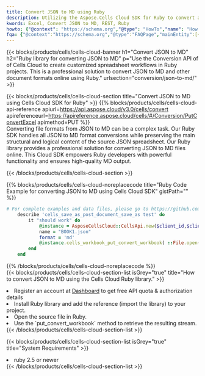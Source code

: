 ```yaml
---
title: Convert JSON to MD using Ruby 
description: Utilizing the Aspose.Cells Cloud SDK for Ruby to convert a JSON format file to a MD format file. 
kwords: Excel, Convert JSON to MD, REST, Ruby
howto: {"@context": "https://schema.org","@type": "HowTo","name": "How to convert JSON to MD using the Cells Cloud Ruby library.","description": "How to convert JSON to MD using the Cells Cloud Ruby library.","image": {"@type": "ImageObject"},"url": "/ruby/conversion/json-to-md/","step": [{ "@type": "HowToStep","name": "How to convert JSON to MD using the Cells Cloud Ruby library. step 1", "image": {"@type": "ImageObject",},"url": "/ruby/conversion/json-to-md/","text": "Register an account at <a href='https://dashboard.aspose.cloud/'>Dashboard</a> to get free API quota & authorization details",},{ "@type": "HowToStep","name": "How to convert JSON to MD using the Cells Cloud Ruby library. step 1", "image": {"@type": "ImageObject",},"url": "/ruby/conversion/json-to-md/","text": "Install Ruby library and add the reference (import the library) to your project.",},{ "@type": "HowToStep","name": "How to convert JSON to MD using the Cells Cloud Ruby library. step 1", "image": {"@type": "ImageObject",},"url": "/ruby/conversion/json-to-md/","text": "Open the source file in Ruby.",},{ "@type": "HowToStep","name": "How to convert JSON to MD using the Cells Cloud Ruby library. step 1", "image": {"@type": "ImageObject",},"url": "/ruby/conversion/json-to-md/","text": "Use the `put_convert_workbook` method to retrieve the resulting stream.",}, ],"supply": {"@type": "HowToSupply","name": "document"},"tool": [{"@type": "HowToTool","name": "RubyMine, Visual Studio Code, Aptana Studio, NetBeans"},{"@type": "HowToTool","name": "Aspose Cells"}],"totalTime": "PT6M"}
fqa: {"@context":"https://schema.org","@type":"FAQPage","mainEntity":[{"@type":"Question","name":"Why convert file formats in C# using REST API?","acceptedAnswer":{"@type":"Answer","text":"Documents are encoded in many ways, and some files may be incompatible with the software you use. To open and read such files, just convert them to appropriate file formats.<br/><ol><li>Install .NET SDK and add the reference (import the library) to your project.</li><li>Open the source file in C# using REST API.</li><li>Call the PutConvertWorkbookRequest() method, passing an output filename with required extension.</li><li>Get the result of conversion as a separate file.</li></ol>"}},{"@type":"Question","name":"What file formats can I convert with your C# library?","acceptedAnswer":{"@type":"Answer","text":"We support a variety of file formats for conversion using .NET library, including XLSX, Excel, xls , PDF, CSV, HTML, Markdown, XML, PNG, JPG, TIFF, Json, TXT and many more."}},{"@type":"Question","name":"What is the maximum allowed file size for conversion using this .NET library?","acceptedAnswer":{"@type":"Answer","text":"There are no file size limits for format conversions using .NET library."}}]}
---
```



{{< blocks/products/cells/cells-cloud-banner h1="Convert JSON to MD" h2="Ruby library for converting JSON to MD" p="Use the Conversion API of of Cells Cloud to create customized spreadsheet workflows in Ruby projects. This is a professional solution to convert JSON to MD and other document formats online using Ruby." urlsection="conversion/json-to-md/" >}}

{{< blocks/products/cells/cells-cloud-section  title="Convert JSON to MD using Cells Cloud SDK for Ruby" >}}
{{% blocks/products/cells/cells-cloud-api-reference  apiurl=https://api.aspose.cloud/v3.0/cells/convert  apireferenceurl=https://apireference.aspose.cloud/cells/#/Conversion/PutConvertExcel  apimethod=PUT %}}
<br/>
Converting file formats from JSON to MD can be a complex task. Our Ruby SDK handles all JSON to MD format conversions while preserving the main structural and logical content of the source JSON spreadsheet. Our Ruby library provides a professional solution for converting JSON to MD files online. This Cloud SDK empowers Ruby developers with powerful functionality and ensures high-quality MD output.

{{< /blocks/products/cells/cells-cloud-section >}}

{{% blocks/products/cells/cells-cloud-noreplacecode title="Ruby Code Example for converting JSON to MD using Cells Cloud SDK" gistPath="" %}}
 
```ruby
# For complete examples and data files, please go to https://github.com/aspose-cells-cloud/aspose-cells-cloud-ruby/
    describe 'cells_save_as_post_document_save_as test' do
        it "should work" do
            @instance = AsposeCellsCloud::CellsApi.new($client_id,$client_secret,"v3.0","https://api.aspose.cloud/")
            name = "BOOK1.json"
            format = 'md'
            @instance.cells_workbook_put_convert_workbook( ::File.open(File.expand_path("data/"+name),"r")  {|io| io.read(io.size) },{:format=>format})     
        end
    end
```
 
{{% /blocks/products/cells/cells-cloud-noreplacecode  %}}
<br/>
{{< blocks/products/cells/cells-cloud-section-list isGrey="true"  title="How to convert JSON to MD using the Cells Cloud Ruby library." >}}
<li>Register an account at <a href="https://dashboard.aspose.cloud/">Dashboard</a> to get free API quota & authorization details</li>
<li>Install Ruby library and add the reference (import the library) to your project.</li>
<li>Open the source file in Ruby.</li>
<li>Use the `put_convert_workbook` method to retrieve the resulting stream.</li>
{{< /blocks/products/cells/cells-cloud-section-list >}}

{{< blocks/products/cells/cells-cloud-section-list isGrey="true"  title="System Requirements" >}}
<li>ruby 2.5 or newer</li>
{{< /blocks/products/cells/cells-cloud-section-list >}}
